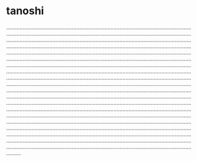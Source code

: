 # tanoshi

..........................................................................................................................................................................................................................................................................................................................................................................................................................................................................................................................................................................................................................................................................................................................................................................................................................................................................................................................................................................................................................................................................................................................................................................................................................................................................................................................................................................................................................................................................................................................................................................................................................................................................................................................................................................................................................................................................................................................................................................................................................................................................................................................................................................................................................................................................................................................................................................................................................................................................................................................................................................................